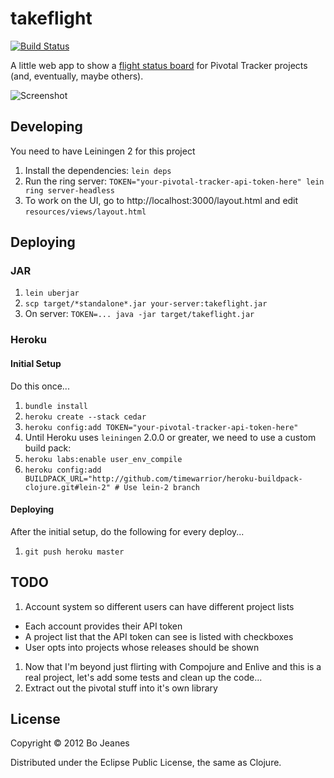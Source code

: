 # takeflight

[![Build Status](https://secure.travis-ci.org/bjeanes/takeflight.png)](http://travis-ci.org/bjeanes/takeflight)

A little web app to show a [flight status board](http://culturedcode.com/status/) for Pivotal Tracker projects (and, eventually, maybe others).

![Screenshot](https://img.skitch.com/20120921-becxf8y2btcaakqpg9f3qqpcfs.jpg)

## Developing

You need to have Leiningen 2 for this project

1. Install the dependencies: `lein deps`
1. Run the ring server: `TOKEN="your-pivotal-tracker-api-token-here" lein ring server-headless`
1. To work on the UI, go to http://localhost:3000/layout.html and edit `resources/views/layout.html`

## Deploying

### JAR

1. `lein uberjar`
1. `scp target/*standalone*.jar your-server:takeflight.jar`
1. On server: `TOKEN=... java -jar target/takeflight.jar`

### Heroku

#### Initial Setup

Do this once...

1. `bundle install`
1. `heroku create --stack cedar`
1. `heroku config:add TOKEN="your-pivotal-tracker-api-token-here"`
1. Until Heroku uses `leiningen` 2.0.0 or greater, we need to use a custom build pack:
  1. `heroku labs:enable user_env_compile`
  1. `heroku config:add BUILDPACK_URL="http://github.com/timewarrior/heroku-buildpack-clojure.git#lein-2" # Use lein-2 branch`

#### Deploying

After the initial setup, do the following for every deploy...

1. `git push heroku master`

## TODO

1. Account system so different users can have different project lists
  * Each account provides their API token
  * A project list that the API token can see is listed with checkboxes
  * User opts into projects whose releases should be shown
1. Now that I'm beyond just flirting with Compojure and Enlive and this is a real project, let's add some tests and clean up the code...
1. Extract out the pivotal stuff into it's own library

## License

Copyright © 2012 Bo Jeanes

Distributed under the Eclipse Public License, the same as Clojure.

